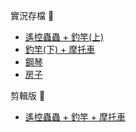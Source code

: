 實況存檔 📼
- [遙控蟲蟲 + 釣竿(上)](https://youtu.be/WVfXhxO1bVM)
- [釣竿(下) + 摩托車](https://youtu.be/i2Nr5p04v1o)
- [鋼琴](https://youtu.be/3ilbx14wQ3A)
- [房子](https://youtu.be/Li4ol2FlrNg)

剪輯版 🎥
- [遙控蟲蟲 + 釣竿 + 摩托車](https://youtu.be/YfFuaupG7gY)
